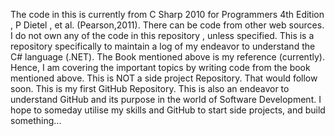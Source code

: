 
The code in this is currently from C Sharp 2010 for Programmers 4th Edition , P Dietel , et al. (Pearson,2011). 
There can be code from other web sources. I do not own any of the code in this repository , unless specified. This is a 
repository specifically to maintain a log of my endeavor to understand the C# language (.NET). The Book mentioned above is
my reference (currently). Hence, I am covering the important topics by writing code from the book mentioned above.
This is NOT a side project Repository. That would follow soon. This is my first GitHub Repository. This is also an 
endeavor to understand GitHub and its purpose in the world of Software Development. I hope to someday utilise my skills
and GitHub to start side projects, and build something...
